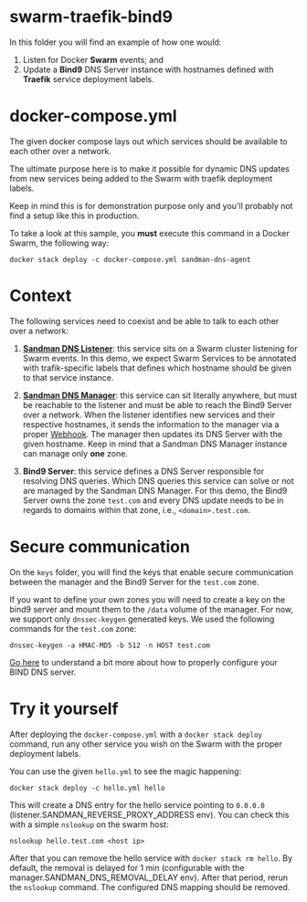 # swarm-traefik-bind9

In this folder you will find an example of how one would:

1. Listen for Docker **Swarm** events; and
2. Update a **Bind9** DNS Server instance with hostnames defined with **Traefik** service deployment labels.

# docker-compose.yml

The given docker compose lays out which services should be available to each other over a network.

The ultimate purpose here is to make it possible for dynamic DNS updates from new services being added to the Swarm with traefik deployment labels. 

Keep in mind this is for demonstration purpose only and you'll probably not find a setup like this in production.

To take a look at this sample, you **must** execute this command in a Docker Swarm, the following way:

```
docker stack deploy -c docker-compose.yml sandman-dns-agent
```

# Context

The following services need to coexist and be able to talk to each other over a network:

1. [**Sandman DNS Listener**](https://github.com/labbsr0x/sandman-dns-listener): this service sits on a Swarm cluster listening for Swarm events. 
In this demo, we expect Swarm Services to be annotated with trafik-specific labels that defines which hostname should be given to that service instance.

2. [**Sandman DNS Manager**](https://github.com/labbsr0x/sandman-dns-manager): this service can sit literally anywhere, but must be reachable to the listener and must be able to reach the Bind9 Server over a network. When the listener identifies new services and their respective hostnames, it sends the information to the manager via a proper [Webhook](https://github.com/labbsr0x/sandman-dns-webhook). The manager then updates its DNS Server with the given hostname. Keep in mind that a Sandman DNS Manager instance can manage only **one** zone.

3. **Bind9 Server**: this service defines a DNS Server responsible for resolving DNS queries. Which DNS queries this service can solve or not are managed by the Sandman DNS Manager.
For this demo, the Bind9 Server owns the zone `test.com` and every DNS update needs to be in regards to domains within that zone, i.e., `<domain>.test.com`. 

# Secure communication

On the `keys` folder, you will find the keys that enable secure communication between the manager and the Bind9 Server for the `test.com` zone.

If you want to define your own zones you will need to create a key on the bind9 server and mount them to the `/data` volume of the manager. For now, we support only `dnssec-keygen` generated keys. We used the following commands for the `test.com` zone:

```
dnssec-keygen -a HMAC-MD5 -b 512 -n HOST test.com
```

[Go here](http://www.firewall.cx/linux-knowledgebase-tutorials/system-and-network-services/831-linux-bind-ipadd-data-file.html) to understand a bit more about how to properly configure your BIND DNS server.

# Try it yourself

After deploying the `docker-compose.yml` with a `docker stack deploy` command, run any other service you wish on the Swarm with the proper deployment labels.

You can use the given `hello.yml` to see the magic happening:

```
docker stack deploy -c hello.yml hello
```

This will create a DNS entry for the hello service pointing to `0.0.0.0` (listener.SANDMAN_REVERSE_PROXY_ADDRESS env). You can check this with a simple `nslookup` on the swarm host:

```
nslookup hello.test.com <host ip>
```

After that you can remove the hello service with `docker stack rm hello`. 
By default, the removal is delayed for 1 min (configurable with the manager.SANDMAN_DNS_REMOVAL_DELAY env). After that period, rerun the `nslookup` command.
The configured DNS mapping should be removed.

